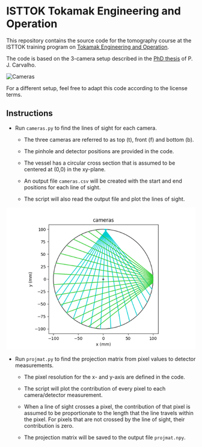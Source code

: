 # ISTTOK Tokamak Engineering and Operation

This repository contains the source code for the tomography course at the ISTTOK training program on [Tokamak Engineering and Operation](https://isttok.tecnico.ulisboa.pt/~isttok.daemon/index.php?title=Training).

The code is based on the 3-camera setup described in the [PhD thesis](http://bibliotecas.utl.pt/cgi-bin/koha/opac-detail.pl?biblionumber=428085) of P. J. Carvalho.

![Cameras](https://raw.githubusercontent.com/diogoff/isttok-tomography/master/images/fig3.2.png)

For a different setup, feel free to adapt this code according to the license terms.

## Instructions

- Run `cameras.py` to find the lines of sight for each camera.

    - The three cameras are referred to as top (t), front (f) and bottom (b).

    - The pinhole and detector positions are provided in the code.
    
    - The vessel has a circular cross section that is assumed to be centered at (0,0) in the xy-plane.
    
    - An output file `cameras.csv` will be created with the start and end positions for each line of sight.
    
    - The script will also read the output file and plot the lines of sight.

![Lines of sight](https://raw.githubusercontent.com/diogoff/isttok-tomography/master/images/cameras.png)

- Run `projmat.py` to find the projection matrix from pixel values to detector measurements.

    - The pixel resolution for the x- and y-axis are defined in the code.
    
    - The script will plot the contribution of every pixel to each camera/detector measurement.
    
    - When a line of sight crosses a pixel, the contribution of that pixel is assumed to be proportionate to the length that the line travels within the pixel. For pixels that are not crossed by the line of sight, their contribution is zero.

    - The projection matrix will be saved to the output file `projmat.npy`.
